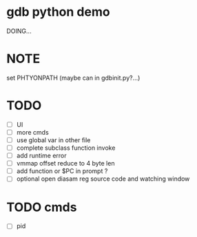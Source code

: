 # gdb python demo
DOING...

# NOTE
set PHTYONPATH (maybe can in gdbinit.py?...)

# TODO
- [ ] UI
- [ ] more cmds
- [ ] use global var in other file
- [ ] complete subclass function invoke
- [ ] add runtime error
- [ ] vmmap offset reduce to 4 byte len
- [ ] add function or $PC in prompt ?
- [ ] optional open diasam reg source code and watching window

# TODO cmds
- [ ] pid
